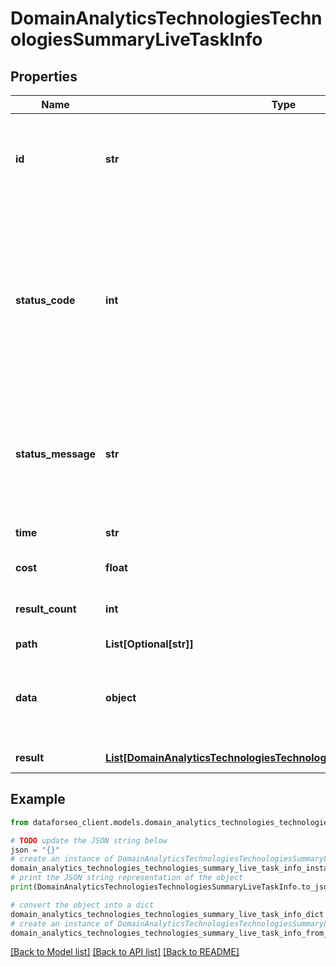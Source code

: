 # DomainAnalyticsTechnologiesTechnologiesSummaryLiveTaskInfo


## Properties

Name | Type | Description | Notes
------------ | ------------- | ------------- | -------------
**id** | **str** | task identifier unique task identifier in our system in the UUID format | [optional] 
**status_code** | **int** | status code of the task generated by DataForSEO, can be within the following range: 10000-60000 you can find the full list of the response codes here | [optional] 
**status_message** | **str** | informational message of the task you can find the full list of general informational messages here | [optional] 
**time** | **str** | execution time, seconds | [optional] 
**cost** | **float** | total tasks cost, USD | [optional] 
**result_count** | **int** | number of elements in the result array | [optional] 
**path** | **List[Optional[str]]** | URL path | [optional] 
**data** | **object** | contains the same parameters that you specified in the POST request | [optional] 
**result** | [**List[DomainAnalyticsTechnologiesTechnologiesSummaryLiveResultInfo]**](DomainAnalyticsTechnologiesTechnologiesSummaryLiveResultInfo.md) | array of results | [optional] 

## Example

```python
from dataforseo_client.models.domain_analytics_technologies_technologies_summary_live_task_info import DomainAnalyticsTechnologiesTechnologiesSummaryLiveTaskInfo

# TODO update the JSON string below
json = "{}"
# create an instance of DomainAnalyticsTechnologiesTechnologiesSummaryLiveTaskInfo from a JSON string
domain_analytics_technologies_technologies_summary_live_task_info_instance = DomainAnalyticsTechnologiesTechnologiesSummaryLiveTaskInfo.from_json(json)
# print the JSON string representation of the object
print(DomainAnalyticsTechnologiesTechnologiesSummaryLiveTaskInfo.to_json())

# convert the object into a dict
domain_analytics_technologies_technologies_summary_live_task_info_dict = domain_analytics_technologies_technologies_summary_live_task_info_instance.to_dict()
# create an instance of DomainAnalyticsTechnologiesTechnologiesSummaryLiveTaskInfo from a dict
domain_analytics_technologies_technologies_summary_live_task_info_from_dict = DomainAnalyticsTechnologiesTechnologiesSummaryLiveTaskInfo.from_dict(domain_analytics_technologies_technologies_summary_live_task_info_dict)
```
[[Back to Model list]](../README.md#documentation-for-models) [[Back to API list]](../README.md#documentation-for-api-endpoints) [[Back to README]](../README.md)


